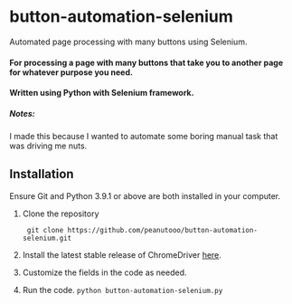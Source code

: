 # button-automation-selenium
Automated page processing with many buttons using Selenium.

#### For processing a page with many buttons that take you to another page for whatever purpose you need. 
#### Written using Python with Selenium framework.

##### Notes:
I made this because I wanted to automate some boring manual task that was driving me nuts.

## Installation
Ensure Git and Python 3.9.1 or above are both installed in your computer.
1. Clone the repository

        git clone https://github.com/peanutooo/button-automation-selenium.git
    
2. Install the latest stable release of ChromeDriver [here](https://chromedriver.chromium.org/).
3. Customize the fields in the code as needed.
4. Run the code.
`python button-automation-selenium.py`
    
